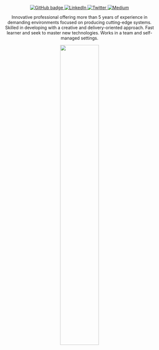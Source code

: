 <p align="center">
  <a href="https://github.com/KaueReinbold" target="_blank">
    <img src="https://img.shields.io/badge/-Github-000?logo=Github&logoColor=white&link=https://github.com/KaueReinbold" alt="GitHub badge" />
  </a>
  <a href="https://www.linkedin.com/in/kaue-reinbold" target="_blank">
    <img src="https://img.shields.io/badge/-LinkedIn-blue?logo=Linkedin&logoColor=white&link=https://www.linkedin.com/in/kaue-reinbold/" alt="LinkedIn" />
  </a>
  <a href="https://www.twitter.com/KaueReinbold" target="_blank">
    <img src="https://img.shields.io/badge/-Twitter-blue?labelColor=blue&logo=twitter&logoColor=white&link=https://www.twitter.com/KaueReinbold/" alt="Twitter" />
  </a>
  <a href="https://www.medium.com/@kauereinbold" target="_blank">
    <img src="https://img.shields.io/badge/-Medium-gray?labelColor=gray&logo=medium&logoColor=white&link=https://www.medium.com/@kauereinbold/" alt="Medium" />
  </a>
</p>

<p align="center">
Innovative professional offering more than 5 years of experience in demanding environments focused on producing cutting-edge systems. Skilled in developing with a creative and delivery-oriented approach. Fast learner and seek to master new technologies. Works in a team and self-managed settings. <p>

<p align="center"><img width="50%" src="https://github-readme-stats.vercel.app/api?username=KaueReinbold&show_icons=true&theme=dark" /></p>
